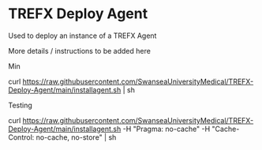# TREFX Deploy Agent

Used to deploy an instance of a TREFX Agent

More details / instructions to be added here

Min

curl https://raw.githubusercontent.com/SwanseaUniversityMedical/TREFX-Deploy-Agent/main/installagent.sh   | sh


Testing

curl https://raw.githubusercontent.com/SwanseaUniversityMedical/TREFX-Deploy-Agent/main/installagent.sh -H "Pragma: no-cache" -H "Cache-Control: no-cache, no-store" | sh